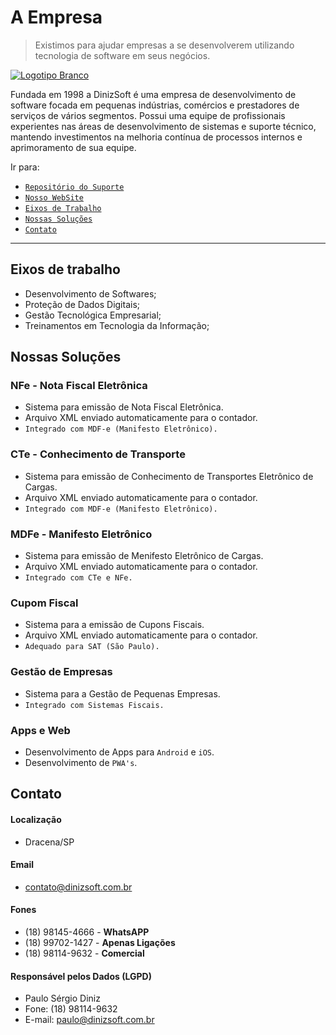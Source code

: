 # A Empresa
> Existimos para ajudar empresas a se desenvolverem utilizando tecnologia de software em seus negócios.

[![ Logotipo Branco](https://user-images.githubusercontent.com/92796645/173882627-9418d7cd-787d-4d19-877f-878255a9042e.png)](http://www.dinizsoft.com.br)


Fundada em 1998 a DinizSoft é uma empresa de desenvolvimento de software focada em pequenas indústrias, comércios e prestadores de serviços de vários segmentos. Possui uma equipe de profissionais experientes nas áreas de desenvolvimento de sistemas e suporte técnico, mantendo investimentos na melhoria contínua de processos internos e aprimoramento de sua equipe.

Ir para:

 * [`Repositório do Suporte`](https://github.com/DinizSoft/Suporte)
 * [`Nosso WebSite`](http://www.dinizsoft.com.br)
 * [`Eixos de Trabalho`](https://github.com/DinizSoft#eixos-de-trabalho)
 * [`Nossas Soluções`](https://github.com/DinizSoft#nossas-solu%C3%A7%C3%B5es)
 * [`Contato`](https://github.com/DinizSoft#contato)
 
 ---
 
## Eixos de trabalho
* Desenvolvimento de Softwares;
* Proteção de Dados Digitais;
* Gestão Tecnológica Empresarial;
* Treinamentos em Tecnologia da Informação;

## Nossas Soluções
### NFe - Nota Fiscal Eletrônica
  * Sistema para emissão de Nota Fiscal Eletrônica.
  * Arquivo XML enviado automaticamente para o contador.
  * `Integrado com MDF-e (Manifesto Eletrônico).`
  
### CTe - Conhecimento de Transporte
  * Sistema para emissão de Conhecimento de Transportes Eletrônico de Cargas.
  * Arquivo XML enviado automaticamente para o contador.
  * `Integrado com MDF-e (Manifesto Eletrônico).`

### MDFe - Manifesto Eletrônico
  * Sistema para emissão de Menifesto Eletrônico de Cargas.
  * Arquivo XML enviado automaticamente para o contador.
  * `Integrado com CTe e NFe.`

### Cupom Fiscal
  * Sistema para a emissão de Cupons Fiscais.
  * Arquivo XML enviado automaticamente para o contador.
  * `Adequado para SAT (São Paulo).`

### Gestão de Empresas
  * Sistema para a Gestão de Pequenas Empresas.
  * `Integrado com Sistemas Fiscais.`

### Apps e Web
  * Desenvolvimento de Apps para `Android` e `iOS`.
  * Desenvolvimento de `PWA's`.

## Contato
#### Localização
 * Dracena/SP

#### Email
 * contato@dinizsoft.com.br

#### Fones
 * (18) 98145-4666 - **WhatsAPP**
 * (18) 99702-1427 - **Apenas Ligações**
 * (18) 98114-9632 - **Comercial**

#### Responsável pelos Dados (LGPD)
 * Paulo Sérgio Diniz
 * Fone: (18) 98114-9632
 * E-mail: paulo@dinizsoft.com.br
